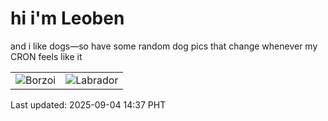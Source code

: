 # hi i'm Leoben

and i like dogs—so have some random dog pics that change whenever my CRON feels like it

|  |  |
|--------|----------|
| ![Borzoi](https://random-dog-vercel.vercel.app/api/random-borzoi?v=1756967846) | ![Labrador](https://random-dog-vercel.vercel.app/api/random-labrador?v=1756967846) |

Last updated: 2025-09-04 14:37 PHT
